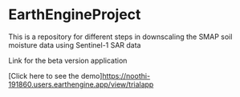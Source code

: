 # EarthEngineProject
This is a repository for different steps in downscaling the SMAP soil moisture data using Sentinel-1 SAR data


Link for the beta version application

[Click here to see the demo]https://noothi-191860.users.earthengine.app/view/trialapp
